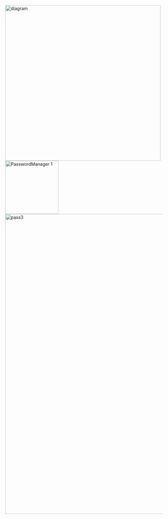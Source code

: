 <img width="497" alt="diagram" src="https://github.com/Iman-khayat/passwordManagerByPython/assets/124199376/c358de5f-5033-4e11-8d1b-0ed8e87d123f">
<img width="170" alt="PasswordManager 1" src="https://github.com/Iman-khayat/passwordManagerByPython/assets/124199376/bfa71902-3d0d-4b18-9896-66f9a510c08a">
<img width="958" alt="pass3" src="https://github.com/Iman-khayat/passwordManagerByPython/assets/124199376/f3bb5820-eef4-489f-bcce-55a9c33b14e7">
